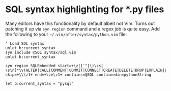 # SQL syntax highlighting for *.py files

Many editors have this functionality by default albeit not Vim. Turns out patching it up
via `syn region` command and a regex job is quite easy. Add the following to your
`~/.vim/after/syntax/python.vim` file:

```.vimscript
" Load SQL syntax
unlet b:current_syntax
syn include @SQL syntax/sql.vim
unlet b:current_syntax

syn region SQLEmbedded start=+\z(['"]\)\zs[ \s\n]*\v(ALTER|CALL|COMMENT|COMMIT|CONNECT|CREATE|DELETE|DROP|EXPLAIN|EXPORT|GRANT|IMPORT|INSERT|LOAD|LOCK|MERGE|REFRESH|RENAME|REPLACE|REVOKE|ROLLBACK|SELECT|SET|TRUNCATE|UNLOAD|UNSET|UPDATE|UPSERT)+ skip=+\\\z1+ end=+\ze\z1+ contains=@SQL containedin=pythonString

let b:current_syntax = "pysql"
```
